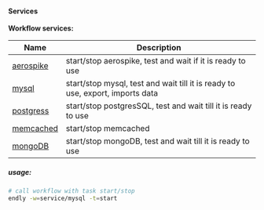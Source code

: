 #### Services

**Workflow services:**

| Name | Description |
| ---- | --- |
| [aerospike](aerospike/) | start/stop aerospike,  test and wait if it is ready to use |
| [mysql](mysql/) | start/stop mysql,  test and wait till it is ready to use, export, imports data |
| [postgress](pg/) | start/stop postgresSQL, test and wait till it is ready to use |
| [memcached](memcached/) | start/stop memcached |
| [mongoDB](mongo/) | start/stop mongoDB, test and wait till it is ready to use  |
 

##### usage:
 
```bash
# call workflow with task start/stop
endly -w=service/mysql -t=start
```
 
